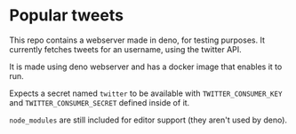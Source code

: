 # Popular tweets

This repo contains a webserver made in deno, for testing purposes. It currently fetches tweets for an username, using the twitter API.

It is made using deno webserver and has a docker image that enables it to run.

Expects a secret named `twitter` to be available with `TWITTER_CONSUMER_KEY` and `TWITTER_CONSUMER_SECRET` defined inside of it.

`node_modules` are still included for editor support (they aren't used by deno).
